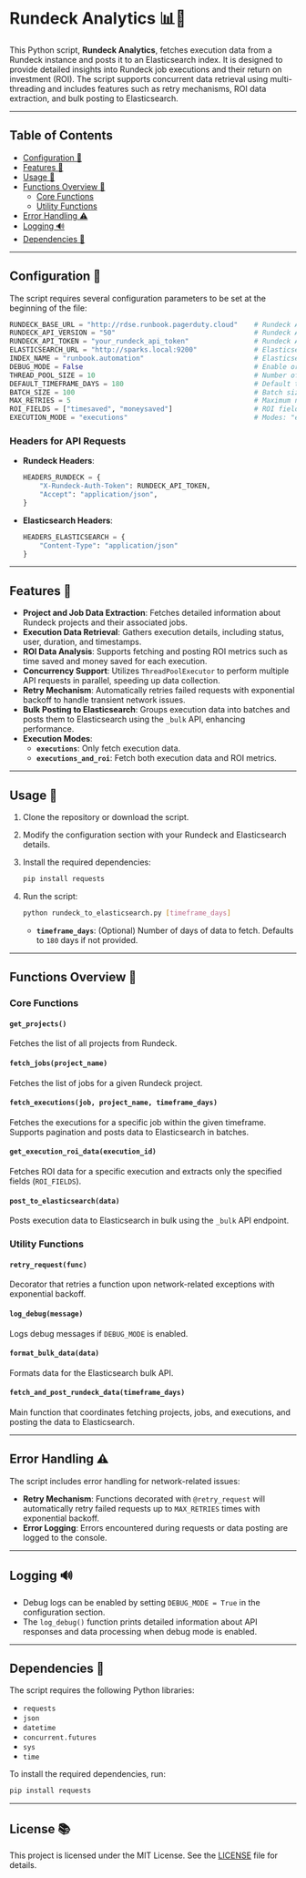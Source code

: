 # Rundeck Analytics 📊🔄

This Python script, **Rundeck Analytics**, fetches execution data from a Rundeck instance and posts it to an Elasticsearch index. It is designed to provide detailed insights into Rundeck job executions and their return on investment (ROI). The script supports concurrent data retrieval using multi-threading and includes features such as retry mechanisms, ROI data extraction, and bulk posting to Elasticsearch.

---

## Table of Contents
- [Configuration 🔧](#configuration-🔧)
- [Features 🌟](#features-🌟)
- [Usage 🚀](#usage-🚀)
- [Functions Overview 📖](#functions-overview-📖)
  - [Core Functions](#core-functions)
  - [Utility Functions](#utility-functions)
- [Error Handling ⚠️](#error-handling-⚠️)
- [Logging 🔊](#logging-🔊)
- [Dependencies 🧰](#dependencies-🧰)

---

## Configuration 🔧

The script requires several configuration parameters to be set at the beginning of the file:

```python
RUNDECK_BASE_URL = "http://rdse.runbook.pagerduty.cloud"    # Rundeck API base URL
RUNDECK_API_VERSION = "50"                                  # Rundeck API version
RUNDECK_API_TOKEN = "your_rundeck_api_token"                # Rundeck API token
ELASTICSEARCH_URL = "http://sparks.local:9200"              # Elasticsearch base URL
INDEX_NAME = "runbook.automation"                           # Elasticsearch index name
DEBUG_MODE = False                                          # Enable or disable debug logging
THREAD_POOL_SIZE = 10                                       # Number of concurrent threads for API requests
DEFAULT_TIMEFRAME_DAYS = 180                                # Default timeframe for execution data retrieval
BATCH_SIZE = 100                                            # Batch size for bulk posting to Elasticsearch
MAX_RETRIES = 5                                             # Maximum number of retries for failed requests
ROI_FIELDS = ["timesaved", "moneysaved"]                    # ROI fields to extract from Rundeck
EXECUTION_MODE = "executions"                               # Modes: "executions" or "executions_and_roi"
```

### Headers for API Requests

- **Rundeck Headers**:
  ```python
  HEADERS_RUNDECK = {
      "X-Rundeck-Auth-Token": RUNDECK_API_TOKEN,
      "Accept": "application/json",
  }
  ```

- **Elasticsearch Headers**:
  ```python
  HEADERS_ELASTICSEARCH = {
      "Content-Type": "application/json"
  }
  ```

---

## Features 🌟

- **Project and Job Data Extraction**: Fetches detailed information about Rundeck projects and their associated jobs.
- **Execution Data Retrieval**: Gathers execution details, including status, user, duration, and timestamps.
- **ROI Data Analysis**: Supports fetching and posting ROI metrics such as time saved and money saved for each execution.
- **Concurrency Support**: Utilizes `ThreadPoolExecutor` to perform multiple API requests in parallel, speeding up data collection.
- **Retry Mechanism**: Automatically retries failed requests with exponential backoff to handle transient network issues.
- **Bulk Posting to Elasticsearch**: Groups execution data into batches and posts them to Elasticsearch using the `_bulk` API, enhancing performance.
- **Execution Modes**:
  - **`executions`**: Only fetch execution data.
  - **`executions_and_roi`**: Fetch both execution data and ROI metrics.

---

## Usage 🚀

1. Clone the repository or download the script.
2. Modify the configuration section with your Rundeck and Elasticsearch details.
3. Install the required dependencies:
   ```bash
   pip install requests
   ```
4. Run the script:
   ```bash
   python rundeck_to_elasticsearch.py [timeframe_days]
   ```

   - **`timeframe_days`**: (Optional) Number of days of data to fetch. Defaults to `180` days if not provided.

---

## Functions Overview 📖

### Core Functions

#### `get_projects()`
Fetches the list of all projects from Rundeck.

#### `fetch_jobs(project_name)`
Fetches the list of jobs for a given Rundeck project.

#### `fetch_executions(job, project_name, timeframe_days)`
Fetches the executions for a specific job within the given timeframe. Supports pagination and posts data to Elasticsearch in batches.

#### `get_execution_roi_data(execution_id)`
Fetches ROI data for a specific execution and extracts only the specified fields (`ROI_FIELDS`).

#### `post_to_elasticsearch(data)`
Posts execution data to Elasticsearch in bulk using the `_bulk` API endpoint.

### Utility Functions

#### `retry_request(func)`
Decorator that retries a function upon network-related exceptions with exponential backoff.

#### `log_debug(message)`
Logs debug messages if `DEBUG_MODE` is enabled.

#### `format_bulk_data(data)`
Formats data for the Elasticsearch bulk API.

#### `fetch_and_post_rundeck_data(timeframe_days)`
Main function that coordinates fetching projects, jobs, and executions, and posting the data to Elasticsearch.

---

## Error Handling ⚠️

The script includes error handling for network-related issues:
- **Retry Mechanism**: Functions decorated with `@retry_request` will automatically retry failed requests up to `MAX_RETRIES` times with exponential backoff.
- **Error Logging**: Errors encountered during requests or data posting are logged to the console.

---

## Logging 🔊

- Debug logs can be enabled by setting `DEBUG_MODE = True` in the configuration section.
- The `log_debug()` function prints detailed information about API responses and data processing when debug mode is enabled.

---

## Dependencies 🧰

The script requires the following Python libraries:
- `requests`
- `json`
- `datetime`
- `concurrent.futures`
- `sys`
- `time`

To install the required dependencies, run:

```bash
pip install requests
```

---

## License 📚

This project is licensed under the MIT License. See the [LICENSE](LICENSE) file for details.


